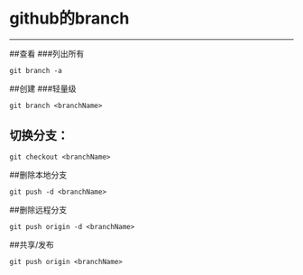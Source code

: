 ﻿# github的branch

---

##查看
###列出所有
```
git branch -a 
```

##创建
###轻量级
```
git branch <branchName>
```

## 切换分支：
```
git checkout <branchName>
```

##删除本地分支
```
git push -d <branchName>
```

##删除远程分支
```
git push origin -d <branchName>
```

##共享/发布
```
git push origin <branchName>
```



